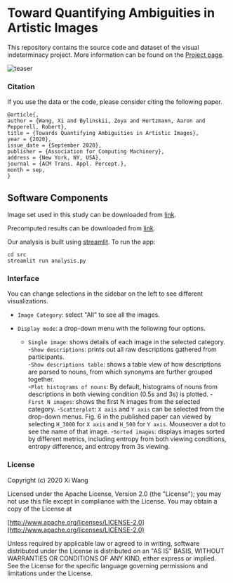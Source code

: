 # Toward Quantifying Ambiguities in Artistic Images

This repository contains the source code and dataset of the visual indeterminacy project. 
More information can be found on the [Project page](http://cybertron.cg.tu-berlin.de/xiwang/tap-project-page/).

![teaser](http://cybertron.cg.tu-berlin.de/xiwang/tap-project-page/files/teaser-02.jpg)


### Citation 

If you use the data or the code, please consider citing the following paper. 
```
@article{,
author = {Wang, Xi and Bylinskii, Zoya and Hertzmann, Aaron and Pepperell, Robert},
title = {Towards Quantifying Ambiguities in Artistic Images},
year = {2020},
issue_date = {September 2020},
publisher = {Association for Computing Machinery},
address = {New York, NY, USA},
journal = {ACM Trans. Appl. Percept.},
month = sep,
}
```

## Software Components

Image set used in this study can be downloaded from
[link](https://drive.google.com/file/d/1jKCcRIECSJSLO6M7GYGJyukKetpGh-Ox/view?usp=sharing).

Precomputed results can be downloaded from 
[link](https://drive.google.com/file/d/1EnI10uc3UlagtTtx4DLIVaBEmoJkQMe7/view?usp=sharing). 

Our analysis is built using [streamlit](https://www.streamlit.io/). To run the app: 
```
cd src
streamlit run analysis.py
```

### Interface
You can change selections in the sidebar on the left to see different visualizations.

- `Image Category`: select "All" to see all the images.

- `Display mode`: a drop-down menu with the following four options. 
    - `Single image`: shows details of each image in the selected category. 
        -`Show descriptions`: prints out all raw descriptions gathered from participants.    
        -`Show descriptions table`: shows a table view of how descriptions are parsed to nouns, from which synonyms are further grouped together.      
        -`Plot histograms of nouns`: By default, histograms of nouns from descriptions in both viewing condition (0.5s and 3s) is plotted.
    -`First N images`: shows the first N images from the selected category. 
    -`Scatterplot`: `X axis` and `Y axis` can be selected from the drop-down menus. 
    Fig. 6 in the published paper can viewed by selecting `H_3000` for `X axis` and `H_500` for `Y axis`.
    Mouseover a dot to see the name of that image.
    -`Sorted images`: displays images sorted by different metrics, including entropy from both viewing conditions,
     entropy difference, and entropy from 3s viewing.

### License 

Copyright (c) 2020 Xi Wang

 Licensed under the Apache License, Version 2.0 (the "License");
 you may not use this file except in compliance with the License.
 You may obtain a copy of the License at

 [http://www.apache.org/licenses/LICENSE-2.0](http://www.apache.org/licenses/LICENSE-2.0)

 Unless required by applicable law or agreed to in writing, software
 distributed under the License is distributed on an "AS IS" BASIS,
 WITHOUT WARRANTIES OR CONDITIONS OF ANY KIND, either express or implied.
 See the License for the specific language governing permissions and
 limitations under the License.

